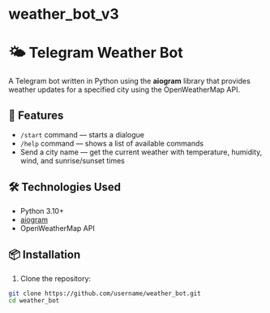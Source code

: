 # weather_bot_v3

# 🌤️ Telegram Weather Bot

A Telegram bot written in Python using the **aiogram** library that provides weather updates for a specified city using the OpenWeatherMap API.

## 🚀 Features

- `/start` command — starts a dialogue
- `/help` command — shows a list of available commands
- Send a city name — get the current weather with temperature, humidity, wind, and sunrise/sunset times

## 🛠️ Technologies Used

- Python 3.10+
- [aiogram](https://docs.aiogram.dev/en/latest/)
- OpenWeatherMap API

## 📦 Installation

1. Clone the repository:

```bash
git clone https://github.com/username/weather_bot.git
cd weather_bot

